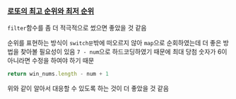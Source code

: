 ### [로또의 최고 순위와 최저 순위](https://programmers.co.kr/learn/courses/30/lessons/77484)

`filter`함수를 좀 더 적극적으로 썼으면 좋았을 것 같음

순위를 표현하는 방식이 `switch문`밖에 떠오르지 않아 `map`으로 순회하였는데 더 좋은 방법을 찾아볼 필요성이 있음
`7 - num`으로 하드코딩하였기 때문에 최대 당첨 숫자가 6이 아니라면 수정을 하여야 하기 때문
```js
return win_nums.length - num + 1
```
위와 같이 알아서 대응할 수 있도록 하는 것이 더 좋았을 것 같음